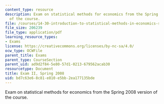 ```yaml
---
content_type: resource
description: Exam on statistical methods for economics from the Spring 2008 version
  of the course.
file: /courses/14-30-introduction-to-statistical-methods-in-economics-spring-2009/bd7c63e68c81e810e5bb2ea177135bde_MIT14_30s09_exam02_08.pdf
file_size: 206239
file_type: application/pdf
learning_resource_types:
- Exams
license: https://creativecommons.org/licenses/by-nc-sa/4.0/
ocw_type: OCWFile
parent_title: Exams
parent_type: CourseSection
parent_uid: ad9d2f84-5e80-57d1-0213-679562acab30
resourcetype: Document
title: Exam II, Spring 2008
uid: bd7c63e6-8c81-e810-e5bb-2ea177135bde
---
```

Exam on statistical methods for economics from the Spring 2008 version of the course.